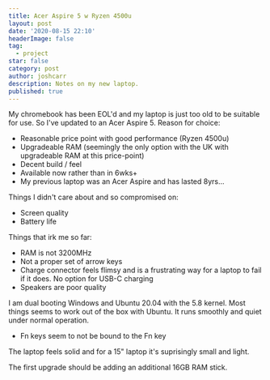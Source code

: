 ```yaml
---
title: Acer Aspire 5 w Ryzen 4500u
layout: post
date: '2020-08-15 22:10'
headerImage: false
tag:
  - project
star: false
category: post
author: joshcarr
description: Notes on my new laptop.
published: true
---
```


My chromebook has been EOL'd and my laptop is just too old to be suitable for use. So I've updated to an Acer Aspire 5. Reason for choice:
* Reasonable price point with good performance (Ryzen 4500u)
* Upgradeable RAM (seemingly the only option with the UK with upgradeable RAM at this price-point)
* Decent build / feel
* Available now rather than in 6wks+
* My previous laptop was an Acer Aspire and has lasted 8yrs...

Things I didn't care about and so compromised on:
* Screen quality 
* Battery life

Things that irk me so far:
* RAM is not 3200MHz
* Not a proper set of arrow keys
* Charge connector feels flimsy and is a frustrating way for a laptop to fail if it does. No option for USB-C charging
* Speakers are poor quality

I am dual booting Windows and Ubuntu 20.04 with the 5.8 kernel. Most things seems to work out of the box with Ubuntu. It runs smoothly and quiet under normal operation.
* Fn keys seem to not be bound to the Fn key


The laptop feels solid and for a 15" laptop it's suprisingly small and light.

The first upgrade should be adding an additional 16GB RAM stick.



